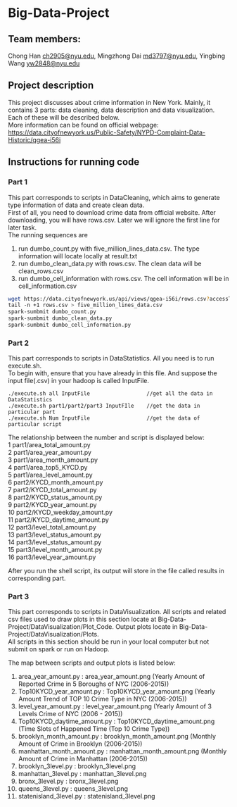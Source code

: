 # Big-Data-Project

## Team members:
Chong Han  ch2905@nyu.edu, Mingzhong Dai  md3797@nyu.edu, Yingbing Wang yw2848@nyu.edu	      


## Project description
This project discusses about crime information in New York. Mainly, it contains 3 parts: data cleaning, data description and data visualization. Each of these will be described below.   
More information can be found on official webpage:   
https://data.cityofnewyork.us/Public-Safety/NYPD-Complaint-Data-Historic/qgea-i56i

## Instructions for running code
### Part 1
This part corresponds to scripts in DataCleaning, which aims to generate type information of data and create clean data.   
First of all, you need to download crime data from official website. After downloading, you will have rows.csv. Later we will ignore the first line for later task.   
The running sequences are  
1. run dumbo_count.py with five_million_lines_data.csv. The type information will locate locally at result.txt
2. run dumbo_clean_data.py with rows.csv. The clean data will be clean_rows.csv
3. run dumbo_cell_information with rows.csv. The cell information will be in cell_information.csv

```bash
wget https://data.cityofnewyork.us/api/views/qgea-i56i/rows.csv?accessType=DOWNLOAD
tail -n +1 rows.csv > five_million_lines_data.csv
spark-sumbmit dumbo_count.py
spark-sumbmit dumbo_clean_data.py
spark-sumbmit dumbo_cell_information.py
```


### Part 2
This part corresponds to scripts in DataStatistics. All you need is to run  execute.sh.  
To begin with, ensure that you have already in this file. And suppose the input file(.csv) in your hadoop is called InputFile.  
```
./execute.sh all InputFile                  //get all the data in DataStatistics   
./execute.sh part1/part2/part3 InputFIle    //get the data in particular part
./execute.sh Num InputFile                  //get the data of particular script
```

The relationship between the number and script is displayed below:  
1			part1/area_total_amount.py  
2			part1/area_year_amount.py  
3			part1/area_month_amount.py  
4			part1/area_top5_KYCD.py  
5			part1/area_level_amount.py  
6			part2/KYCD_month_amount.py  
7			part2/KYCD_total_amount.py  
8			part2/KYCD_status_amount.py   
9			part2/KYCD_year_amount.py  
10			part2/KYCD_weekday_amount.py    
11			part2/KYCD_daytime_amount.py  
12			part3/level_total_amount.py  
13			part3/level_status_amount.py  
14			part3/level_status_amount.py  
15			part3/level_month_amount.py  
16			part3/level_year_amount.py  

After you run the shell script, its output will store in the file called results in corresponding part.

### Part 3
This part corresponds to scripts in DataVisualization. All scripts and related csv files used to draw plots in this section locate at Big-Data-Project/DataVisualization/Plot_Code. Output plots locate in Big-Data-Project/DataVisualization/Plots.  
All scripts in this section should be run in your local computer but not submit on spark or run on Hadoop.  

The map between scripts and output plots is listed below:  
1. area_year_amount.py : area_year_amount.png (Yearly Amount of Reported Crime in 5 Boroughs of NYC (2006-2015))  
2. Top10KYCD_year_amount.py : Top10KYCD_year_amount.png (Yearly Amount Trend of TOP 10 Crime Type in NYC (2006-2015))  
3. level_year_amount.py : level_year_amount.png (Yearly Amount of 3 Levels Crime of NYC (2006 - 2015))  
4. Top10KYCD_daytime_amount.py : Top10KYCD_daytime_amount.png (Time Slots of Happened Time (Top 10 Crime Type))  
5. brooklyn_month_amount.py : brooklyn_month_amount.png (Monthly Amount of Crime in Brooklyn (2006-2015))  
6. manhattan_month_amount.py : manhattan_month_amount.png (Monthly Amount of Crime in Manhattan (2006-2015))  
7. brooklyn_3level.py : brooklyn_3level.png   
8. manhattan_3level.py : manhattan_3level.png  
9. bronx_3level.py : bronx_3level.png  
10. queens_3level.py : queens_3level.png  
11. statenisland_3level.py : statenisland_3level.png  
